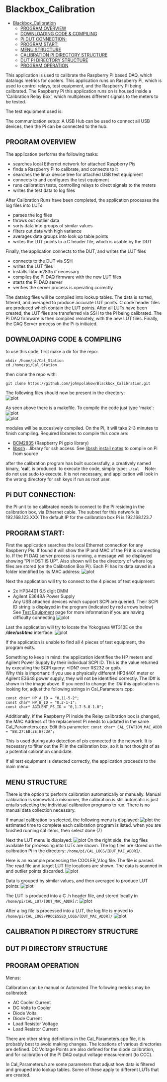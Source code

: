 # Blackbox_Calibration

- [Blackbox_Calibration](#blackbox_calibration)
  - [PROGRAM OVERVIEW](#program-overview)
  - [DOWNLOADING CODE & COMPILING](#downloading-code--compiling)
  - [Pi DUT CONNECTION:](#pi-dut-connection)
  - [PROGRAM START:](#program-start)
  - [MENU STRUCTURE](#menu-structure)
  - [CALIBRATION PI DIRECTORY STRUCTURE](#calibration-pi-directory-structure)
  - [DUT PI DIRECTORY STRUCTURE](#dut-pi-directory-structure)
  - [PROGRAM OPERATION](#program-operation)

This application is used to calibrate the Raspberry Pi based DAQ, which datalogs metrics for coolers. This application runs on Raspberry Pi, which is used to control relays, test equipment, and the Raspberry Pi being calibrated. The Raspberry Pi this application runs on is housed inside a 'Calibration Relay Box', which multiplexes different signals to the meters to be tested. 

The test equipment used is:
[](./md/test_equipment.png)


The communication setup:
[](./md/test_setup.png)
A USB Hub can be used to connect all USB devices, then the Pi can be connected to the hub.

## PROGRAM OVERVIEW

The application performs the following tasks:
  - searches local Ethernet network for attached Raspberry Pis
  - finds a Raspberry Pi to calibrate, and connects to it
  - searches the linux device tree for attached USB test equipment
  - connects to and configures the test equipment
  - runs calibration tests, controlling relays to direct signals to the meters
  - writes the test data to log files
  
After Calibration Runs have been completed, the application processes the log files into LUTs:
  - parses the log files
  - throws out outlier data
  - sorts data into groups of similar values
  - filters out data with high variance
  - averages data groups into look up table points
  - writes the LUT points to a C header file, which is usable by the DUT

Finally, the application connects to the DUT, and writes the LUT files
 - connects to the DUT via SSH
 - writes the LUT files
 - installs libbcm2835 if necessary
 - compiles the Pi DAQ firmware with the new LUT files
 - starts the PI DAQ server
 - verifies the server process is operating correctly

  
The datalog files will be compiled into lookup tables. The data is sorted, filtered, and averaged to produce accurate LUT points. C code header files are produced which contain the LUT points. After all LUTs have been created, the LUT files are transferred via SSH to the Pi being calibrated. 
The Pi DAQ firmware is then compiled remotely, with the new LUT files. Finally, the DAQ Server process on the Pi is initiated.

## DOWNLOADING CODE & COMPILING
to use this code, first make a dir for the repo:
```
mkdir /home/pi/Cal_Station  
cd /home/pi/Cal_Station  
```
then clone the repo with:  

```git clone https://github.com/johnpolakow/Blackbox_Calibration.git```    


The following files should now be present in the directory:   
![plot](./md/compile/compile01.png)

As seen above there is a makefile. To compile the code just type 'make':  
![plot](./md/compile/compile02.png)  
![plot](./md/compile/compile03.png)



modules will be succesively compiled. On the Pi, it will take 2-3 minutes to finish compiling. Required libraries to compile this code are:
   - [BCM2835](https://www.airspayce.com/mikem/bcm2835/) (Raspberry Pi gpio library)
   - [libssh](https://www.libssh.org/)  ...library for ssh access. See [libssh install notes](./md/libssh_install.md) to compile on Pi from source

after the calibration program has built successfully, a creatively named binary, '**cal**', is produced. 
to execute the code, simply type: 
```./cal  ```
Note: do not use sudo to execute. It is not necessary, and application will look in the wrong directory for ssh keys if run as root user.

## Pi DUT CONNECTION:
the Pi unit to be calibrated needs to connect to the Pi residing in the calibration box, via Ethernet cable. The subnet for this network is 192.168.123.XXX
The default IP for the calibration box Pi is 192.168.123.7

## PROGRAM START:
First the application searches the local Ethernet connection for any Raspberry Pis. If found it will show the IP and MAC of the Pi it is connecting to. If the PI DAQ server process is running, a message will be displayed showing "PI HOST IS UP". Also shown will be the directory of where log files are stored (on the Calibration Box Pi). Each Pi has its data saved in a folder identified by its MAC address:
![plot](./md/start/start01.png)

Next the application will try to connect to the 4 pieces of test equipment:
   - 2x HP34401 6.5 digit DMM
   - Agilent E3648A Power Supply   
Any USB attached devices which support SCPI are queried. Their SCPI ID string is displayed in the program (indicated by red arrows below) 
See [Test Equipment](./md/test_equipment.md) page for more information if you are having difficulty connecting
![plot](./md/start/start02.png)

Last the application will try to locate the Yokogawa WT310E on the ***/dev/usbtmc*** interface:
![plot](./md/start/start03.png)

If the application is unable to find all 4 pieces of test equipment, the program exits.   

Something to keep in mind:
the application identifies the HP meters and Agilent Power Supply by their individual SCPI ID. This is the value returned by executing the SCPI query: \*IDN?
over RS232 or gpib.   
Why this is important: if you use a physically different HP34401 meter or Agilent E3648 power supply, they will not be identified correctly. The ID# is shown in the image above. If you need to change the ID# this application is looking for, adjust the following strings in Cal_Parameters.cpp:
```
const char* HP_A_ID = "0,11-5-2";  
const char* HP_B_ID = "0,2-1-1";  
const char* AGILENT_PS_ID = "0,1.7-5.0-1.0";  
```
Additionally, if the Raspberry Pi inside the Relay calibration box is changed, the MAC Address of the replacement Pi needs to updated in the same Cal_Parameters.cpp. Edit this parameter:
```const char* CAL_STATION_MAC_ADDR = "B8:27:EB:2E:B7:3A";```     

This is used during auto detection of pis connected to the network. It is necessary to filter out the PI in the calibration box, so it is not thought of as a potential calibration candidate.

If all test equipment is detected correctly, the application proceeds to the main menu.

## MENU STRUCTURE
There is the option to perform calibration automatically or manually. Manual calibration is somewhat a misnomer, the calibration is still automatic is just entails selecting the individual calibration programs to run. There is no manual data collection necessary. 

If manual calibration is selected, the following menu is displayed:
![plot](./md/start/menu_cal.png)
the estimated time to complete each calibration program is listed.
when you are finished running cal items, then select done (7)

Next the LUT menu is displayed:
![plot](./md/start/LUT_menu.png)
On the right side, the log files available for processing into LUTs are shown. The log files are stored on the calibration Pi in the directory:
```/home/pi/CAL_LOGS/[DUT_MAC_ADDR]/```. 

Here is an example processing the COOLER_V.log file. The file is parsed. The read file and target LUT file locations are shown. 
The data is scanned in and outlier points discarded.
![plot](./md/LUT/Process_CoolV.png)
 
Data is grouped by similar values, and then averaged to produce LUT points:
![plot](./md/LUT/Process_CoolV2.png)
 
The LUT is produced into a C .h header file, and stored locally in ```/home/pi/CAL_LUT/[DUT_MAC_ADDR]/```:
![plot](./md/LUT/Process_CoolV3.png)


After a log file is processed into a LUT, the log file is moved to ```/home/pi/CAL_LOGS/PROCESSED_LOGS/[DUT_MAC_ADDR]/```
![plot](./md/dir/processed_log.png)



## CALIBRATION PI DIRECTORY STRUCTURE

## DUT PI DIRECTORY STRUCTURE


## PROGRAM OPERATION

Menus:








Calibration can be manual or Automated
The following metrics may be calibrated:
  - AC Cooler Current
  - DC Volts to Cooler
  - Diode Volts
  - Diode Current
  - Load Resistor Voltage
  - Load Resistor Current



There are other string definitions in the Cal_Parameters.cpp file, it is probably best to avoid making changes. The lcoations of various directories are defined.
DC Voltage Points are also defined for the diode calibration, and for calibration of the PI DAQ output voltage measurement (to CCC).

In Cal_Parameters.h are some parameters that adjust how data is filtered and grouped into lookup tables. Some of these apply to different LUTs that are created. 
